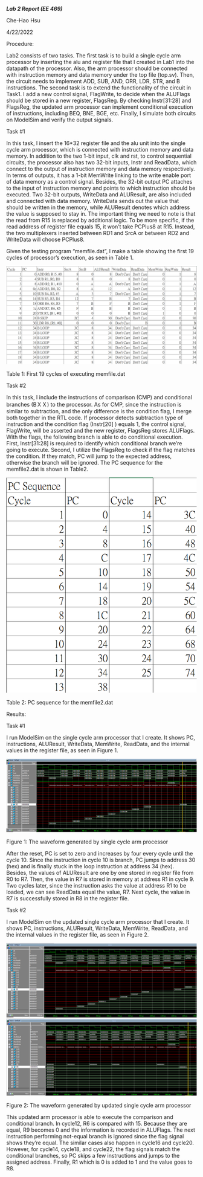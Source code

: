 ***Lab 2 Report (EE 469)***

Che-Hao Hsu

4/22/2022

Procedure:

Lab2 consists of two tasks. The first task is to build a single cycle arm processor by inserting the alu and register file that I created in Lab1 into the datapath of the processor. Also, the arm processor should be connected with instruction memory and data memory under the top file (top.sv). Then, the circuit needs to implement ADD, SUB, AND, ORR, LDR, STR, and B instructions. The second task is to extend the functionality of the circuit in Task1. I add a new control signal, FlagWrite, to decide when the ALUFlags should be stored in a new register, FlagsReg. By checking Instr[31:28] and FlagsReg, the updated arm processor can implement conditional execution of instructions, including BEQ, BNE, BGE, etc. Finally, I simulate both circuits on ModelSim and verify the output signals.

Task #1

In this task, I insert the 16*32 register file and the alu unit into the single cycle arm processor, which is connected with instruction memory and data memory. In addition to the two 1-bit input, clk and rst, to control sequential circuits, the processor also has two 32-bit inputs, Instr and ReadData, which connect to the output of instruction memory and data memory respectively. In terms of outputs, it has a 1-bit MemWrite linking to the write enable port of data memory as a control signal. Besides, the 32-bit output PC attaches to the input of instruction memory and points to which instruction should be executed. Two 32-bit outputs, WriteData and ALUResult, are also included and connected with data memory. WriteData sends out the value that should be written in the memory, while ALUResult denotes which address the value is supposed to stay in. The important thing we need to note is that the read from R15 is replaced by additional logic. To be more specific, if the read address of register file equals 15, it won’t take PCPlus8 at R15. Instead, the two multiplexers inserted between RD1 and SrcA or between RD2 and WriteData will choose PCPlus8.






Given the testing program “memfile.dat”, I make a table showing the first 19 cycles of processor’s execution, as seen in Table 1.

![Table 1](https://github.com/Howard-121/Computer_Architecture_I/blob/master/Single_Cycle_Processor/images/first%2019cycles%20of%20executing%20memfile.png)

Table 1: First 19 cycles of executing memfile.dat

Task #2

In this task, I include the instructions of comparison (CMP) and conditional branches (BＸＸ) to the processor. As for CMP, since the instruction is similar to subtraction, and the only difference is the condition flag, I merge both together in the RTL code. If processor detects subtraction type of instruction and the condition flag (Instr[20] ) equals 1, the control signal, FlagWrite, will be asserted and the new register, FlagsReg stores ALUFlags. With the flags, the following branch is able to do conditional execution. First, Instr[31:28] is required to identify which conditional branch we’re going to execute. Second, I utilize the FlagsReg to check if the flag matches the condition. If they match, PC will jump to the expected address, otherwise the branch will be ignored. The PC sequence for the memfile2.dat is shown in Table2.


![Table 2](https://github.com/Howard-121/Computer_Architecture_I/blob/master/Single_Cycle_Processor/images/PC%20sequence%20for%20the%20memfile2.png)

Table 2: PC sequence for the memfile2.dat

Results:

Task #1

I run ModelSim on the single cycle arm processor that I create. It shows PC, instructions, ALUResult, WriteData, MemWrite, ReadData, and the internal values in the register file, as seen in Figure 1.

![Figure 1](https://github.com/Howard-121/Computer_Architecture_I/blob/master/Single_Cycle_Processor/images/SingleCycle_Task1.png)

Figure 1: The waveform generated by single cycle arm processor


After the reset, PC is set to zero and increases by four every cycle until the cycle 10. Since the instruction in cycle 10 is branch, PC jumps to address 30 (hex) and is finally stuck in the loop instruction at address 34 (hex). Besides, the values of ALUResult are one by one stored in register file from R0 to R7. Then, the value in R7 is stored in memory at address R1 in cycle 9. Two cycles later, since the instruction asks the value at address R1 to be loaded, we can see ReadData equal the value, R7. Next cycle, the value in R7 is successfully stored in R8 in the register file. 










Task #2

I run ModelSim on the updated single cycle arm processor that I create. It shows PC, instructions, ALUResult, WriteData, MemWrite, ReadData, and the internal values in the register file, as seen in Figure 2.
 
![Figure 2-1](https://github.com/Howard-121/Computer_Architecture_I/blob/master/Single_Cycle_Processor/images/SingleCycle_Task2_1.png)
![Figure 2-2](https://github.com/Howard-121/Computer_Architecture_I/blob/master/Single_Cycle_Processor/images/SingleCycle_Task2_2.png)

Figure 2: The waveform generated by updated single cycle arm processor

This updated arm processor is able to execute the comparison and conditional branch. In cycle12, R6 is compared with 15. Because they are equal, R9 becomes 0 and the information is recorded in ALUFlags. The next instruction performing not-equal branch is ignored since the flag signal shows they’re equal. The similar cases also happen in cycle16 and cycle20. However, for cycle14, cycle18, and cycle22, the flag signals match the conditional branches, so PC skips a few instructions and jumps to the assigned address. Finally, R1 which is 0 is added to 1 and the value goes to R8.
